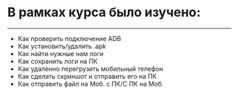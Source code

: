 <h1>В рамках курса было изучено:</h1>

<hr>
<ul dir="auto">
<li>Как проверить подключение ADB</li>
<li>Как установить/удалить .apk</li>
<li>Как найти нужные нам логи</li>
<li>Как сохранить логи на ПК</li>
<li>Как удаленно перегрузить мобильный телефон</li>
<li>Как сделать скриншот и отправить его на ПК</li>
<li>Как отправить файл на Моб. с ПК/С ПК на Моб.</li>
</ul>
